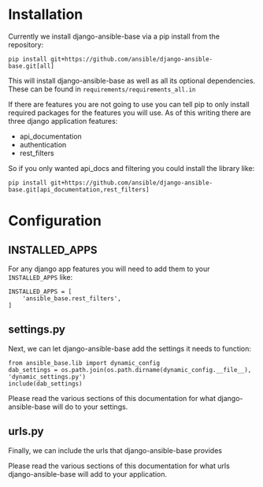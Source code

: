 # Installation

Currently we install django-ansible-base via a pip install from the repository:
```
pip install git+https://github.com/ansible/django-ansible-base.git[all]
```

This will install django-ansible-base as well as all its optional dependencies.
These can be found in `requirements/requirements_all.in`

If there are features you are not going to use you can tell pip to only install required packages for the features you will use.
As of this writing there are three django application features:
  * api_documentation
  * authentication
  * rest_filters

So if you only wanted api_docs and filtering you could install the library like:
```
pip install git+https://github.com/ansible/django-ansible-base.git[api_documentation,rest_filters]
```

# Configuration

## INSTALLED_APPS
For any django app features you will need to add them to your `INSTALLED_APPS` like:
```
INSTALLED_APPS = [
    'ansible_base.rest_filters',
]
```

## settings.py
Next, we can let django-ansible-base add the settings it needs to function:
```
from ansible_base.lib import dynamic_config
dab_settings = os.path.join(os.path.dirname(dynamic_config.__file__), 'dynamic_settings.py')
include(dab_settings)
```

Please read the various sections of this documentation for what django-ansible-base will do to your settings.

## urls.py

Finally, we can include the urls that django-ansible-base provides

Please read the various sections of this documentation for what urls django-ansible-base will add to your application.

